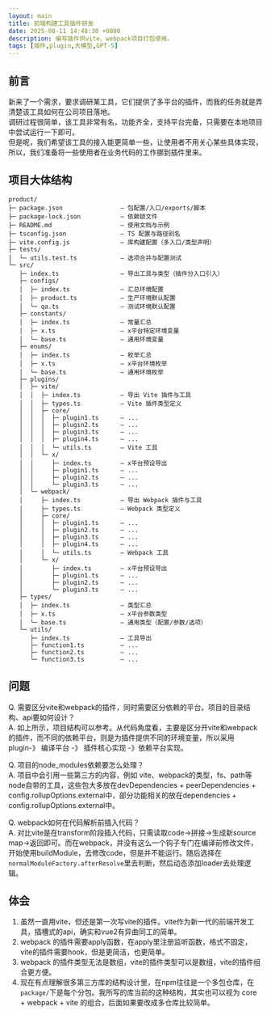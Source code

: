```yaml
---
layout: main
title: 前端构建工具插件研发
date: 2025-08-11 14:48:30 +0800
description: 编写插件供vite、webpack项目打包使用。
tags: [插件,plugin,大模型,GPT-5]
---
```


## 前言
新来了一个需求，要求调研某工具，它们提供了多平台的插件，而我的任务就是弄清楚该工具如何在公司项目落地。  
调研过程很简单，该工具非常有名，功能齐全，支持平台完备，只需要在本地项目中尝试运行一下即可。  
但是呢，我们希望该工具的接入能更简单一些，让使用者不用关心某些具体实现，所以，我们准备将一些使用者在业务代码的工作挪到插件里来。  

## 项目大体结构
```
product/
├─ package.json                — 包配置/入口/exports/脚本
├─ package-lock.json           — 依赖锁文件
├─ README.md                   — 使用文档与示例
├─ tsconfig.json               — TS 配置与路径别名
├─ vite.config.js              — 库构建配置（多入口/类型声明）
├─ tests/
│  └─ utils.test.ts            — 选项合并与配置测试
└─ src/
   ├─ index.ts                 — 导出工具与类型（插件分入口引入）
   ├─ configs/
   │  ├─ index.ts              — 汇总环境配置
   │  ├─ product.ts            — 生产环境默认配置
   │  └─ qa.ts                 — 测试环境默认配置
   ├─ constants/
   │  ├─ index.ts              — 常量汇总
   │  ├─ x.ts                  — x平台特定环境变量
   │  └─ base.ts               — 通用环境变量
   ├─ enums/
   │  ├─ index.ts              — 枚举汇总
   │  ├─ x.ts                  — x平台环境枚举
   │  └─ base.ts               — 通用环境枚举
   ├─ plugins/
   │  ├─ vite/
   │  │  ├─ index.ts           — 导出 Vite 插件与工具
   │  │  ├─ types.ts           — Vite 插件类型定义
   │  │  ├─ core/
   │  │  │  ├─ plugin1.ts      — ...
   │  │  │  ├─ plugin2.ts      — ...
   │  │  │  ├─ plugin3.ts      — ...
   │  │  │  ├─ plugin4.ts      — ...
   │  │  │  └─ utils.ts        — Vite 工具
   │  │  └─ x/
   │  │     ├─ index.ts        — x平台预设导出
   │  │     ├─ plugin1.ts      — ...
   │  │     ├─ plugin2.ts      — ...
   │  │     └─ plugin3.ts      — ...
   │  └─ webpack/
   │     ├─ index.ts           — 导出 Webpack 插件与工具
   │     ├─ types.ts           — Webpack 类型定义
   │     ├─ core/
   │     │  ├─ plugin1.ts      — ...
   │     │  ├─ plugin2.ts      — ...
   │     │  ├─ plugin3.ts      — ...
   │     │  ├─ plugin4.ts      — ...
   │     │  └─ utils.ts        — Webpack 工具
   │     └─ x/
   │        ├─ index.ts        — x平台预设导出
   │        ├─ plugin1.ts      — ...
   │        ├─ plugin2.ts      — ...
   │        └─ plugin3.ts      — ...
   ├─ types/
   │  ├─ index.ts              — 类型汇总
   │  ├─ x.ts                  — x平台参数类型
   │  └─ base.ts               — 通用类型（配置/参数/选项）
   └─ utils/
      ├─ index.ts              — 工具导出
      ├─ function1.ts          — ...
      ├─ function2.ts          — ...
      └─ function3.ts          — ...
```

## 问题
Q. 需要区分vite和webpack的插件，同时需要区分依赖的平台。项目的目录结构、api要如何设计？  
A. 如上所示，项目结构可以参考。从代码角度看，主要是区分开vite和webpack的插件，而不同的依赖平台，则是为插件提供不同的环境变量，所以采用 plugin-》 编译平台 -》 插件核心实现 -》依赖平台实现。

Q. 项目的node_modules依赖要怎么处理？    
A. 项目中会引用一些第三方的内容，例如 vite、webpack的类型，fs、path等node自带的工具，这些包大多放在devDependencies + peerDependencies + config.rollupOptions.external中，部分功能相关的放在dependencies + config.rollupOptions.external中。  

Q. webpack如何在代码解析前插入代码？    
A. 对比vite是在transform阶段插入代码，只需读取code->拼接->生成新source map->返回即可。而在webpack，并没有这么一个钩子专门在编译前修改文件，开始使用buildModule，去修改code，但是并不能运行。随后选择在`normalModuleFactory.afterResolve`里去判断，然后动态添加loader去处理逻辑。

## 体会
1. 虽然一直用vite，但还是第一次写vite的插件。vite作为新一代的前端开发工具，插槽式的api，确实和vue2有异曲同工的简单。
2. webpack 的插件需要apply函数，在apply里注册监听函数，格式不固定，vite的插件需要hook，但是更简洁，也更简单。
3. webpack 的插件类型无法是数组，vite的插件类型可以是数组，vite的插件组合更方便。
4. 现在有点理解很多第三方库的结构设计里，在npm往往是一个多包仓库，在`package/`下是每个分包。我所写的库当前的这种结构，其实也可以视为 core + webpack + vite 的组合，后面如果要改成多仓库比较简单。